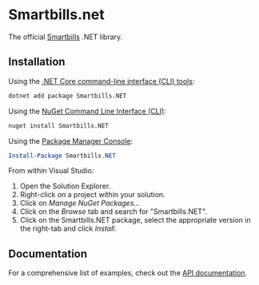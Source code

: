# Smartbills.net

The official [Smartbills][smartbills] .NET library.

## Installation

Using the [.NET Core command-line interface (CLI) tools][dotnet-core-cli-tools]:

```sh
dotnet add package Smartbills.NET
```

Using the [NuGet Command Line Interface (CLI)][nuget-cli]:

```sh
nuget install Smartbills.NET
```

Using the [Package Manager Console][package-manager-console]:

```powershell
Install-Package Smartbills.NET
```

From within Visual Studio:

1. Open the Solution Explorer.
2. Right-click on a project within your solution.
3. Click on *Manage NuGet Packages...*
4. Click on the *Browse* tab and search for "Smartbills.NET".
5. Click on the Smartbills.NET package, select the appropriate version in the
   right-tab and click *Install*.

## Documentation

For a comprehensive list of examples, check out the [API
documentation][api-docs].


[api-docs]: https://stripe.com/docs/api?lang=dotnet
[dotnet-core-cli-tools]: https://docs.microsoft.com/en-us/dotnet/core/tools/
[nuget-cli]: https://docs.microsoft.com/en-us/nuget/tools/nuget-exe-cli-reference
[package-manager-console]: https://docs.microsoft.com/en-us/nuget/tools/package-manager-console
[smartbills]: https://smartbills.io
